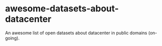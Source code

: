 # awesome-datasets-about-datacenter
An awesome list of open datasets about datacenter in public domains (on-going).
